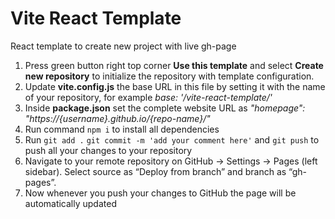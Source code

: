 # Vite React Template 

React template to create new project with live gh-page 

1. Press green button right top corner **Use this template** and select **Create new repository** to initialize the repository with template configuration.
2. Update **vite.config.js** the base URL in this file by setting it with the name of your repository, for example _base: '/vite-react-template/'_
3. Inside **package.json** set the complete website URL as  _"homepage": "https://{username}.github.io/{repo-name}/"_
4. Run command `npm i` to install all dependencies
5. Run `git add .` `git commit -m 'add your comment here'` and `git push`  to push all your changes to your repository
6. Navigate to your remote repository on GitHub -> Settings -> Pages (left sidebar). Select source as “Deploy from branch” and branch as “gh-pages”.
7. Now whenever you push your changes to GitHub the page will be automatically updated 